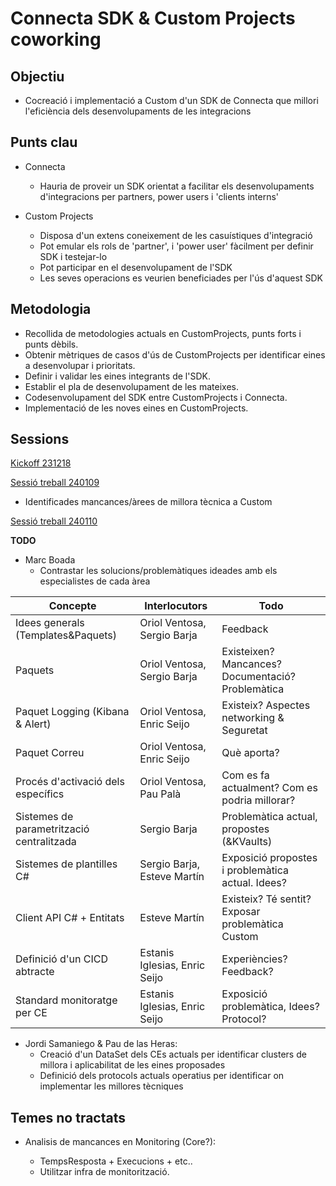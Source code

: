 # Connecta SDK & Custom Projects coworking

## Objectiu

- Cocreació i implementació a Custom d'un SDK de Connecta que millori l'eficiència dels desenvolupaments de les integracions

## Punts clau

- Connecta

  - Hauria de proveir un SDK orientat a facilitar els desenvolupaments d'integracions per partners, power users i 'clients interns'

- Custom Projects

  - Disposa d'un extens coneixement de les casuístiques d'integració
  - Pot emular els rols de 'partner', i 'power user' fàcilment per definir SDK i testejar-lo
  - Pot participar en el desenvolupament de l'SDK
  - Les seves operacions es veurien beneficiades per l'ús d'aquest SDK

## Metodologia

- Recollida de metodologies actuals en CustomProjects, punts forts i punts dèbils.
- Obtenir mètriques de casos d'ús de CustomProjects per identificar eines a desenvolupar i prioritats.
- Definir i validar les eines integrants de l'SDK.
- Establir el pla de desenvolupament de les mateixes.
- Codesenvolupament del SDK entre CustomProjects i Connecta.
- Implementació de les noves eines en CustomProjects.

## Sessions

[Kickoff 231218](./meets/00_kickoff_231218.md)

[Sessió treball 240109](./meets/01_worksession_240109.md)

- Identificades mancances/àrees de millora tècnica a Custom

[Sessió treball 240110](#)

**TODO**

- Marc Boada
  - Contrastar les solucions/problemàtiques ideades amb els especialistes de cada àrea

| Concepte                                  | Interlocutors                 | Todo                                              |
| ----------------------------------------- | ----------------------------- | ------------------------------------------------- |
| Idees generals (Templates&Paquets)        | Oriol Ventosa, Sergio Barja   | Feedback                                          |
| Paquets                                   | Oriol Ventosa, Sergio Barja   | Existeixen? Mancances? Documentació? Problemàtica |
| Paquet Logging (Kibana & Alert)           | Oriol Ventosa, Enric Seijo    | Existeix? Aspectes networking & Seguretat         |
| Paquet Correu                             | Oriol Ventosa, Enric Seijo    | Què aporta?                                       |
| Procés d'activació dels específics        | Oriol Ventosa, Pau Palà       | Com es fa actualment? Com es podria millorar?     |
| Sistemes de parametrització centralitzada | Sergio Barja                  | Problemàtica actual, propostes (&KVaults)         |
| Sistemes de plantilles C#                 | Sergio Barja, Esteve Martín   | Exposició propostes i problemàtica actual. Idees? |
| Client API C# + Entitats                  | Esteve Martín                 | Existeix? Té sentit? Exposar problemàtica Custom  |
| Definició d'un CICD abtracte              | Estanis Iglesias, Enric Seijo | Experiències? Feedback?                           |
| Standard monitoratge per CE               | Estanis Iglesias, Enric Seijo | Exposició problemàtica, Idees? Protocol?          |

- Jordi Samaniego & Pau de las Heras:
  - Creació d'un DataSet dels CEs actuals per identificar clusters de millora i aplicabilitat de les eines proposades
  - Definició dels protocols actuals operatius per identificar on implementar les millores tècniques

## Temes no tractats

- Analisis de mancances en Monitoring (Core?):

  - TempsResposta + Execucions + etc..
  - Utilitzar infra de monitorització.
